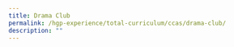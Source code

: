 ```yaml
---
title: Drama Club
permalink: /hgp-experience/total-curriculum/ccas/drama-club/
description: ""
---
```

